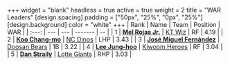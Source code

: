 +++
widget = "blank"
headless = true
active = true
weight = 2
title = "WAR Leaders"
[design.spacing]
padding = ["50px", "25%", "0px", "25%"]
[design.background]
color = "white"
+++
| Rank | Name | Team | Position | WAR |
| :---: | --- | --- | ------- | -- |
| 1 | [**Mel Rojas Jr.**](/players/11380) | [KT Wiz](/teams/KTWiz) | RF | 4.19 |
| 2 | [**Koo Chang-mo**](/players/7698) | [NC Dinos](/teams/NCDinos) | LHP | 3.43 |
| 3 | [**José Miguel Fernández**](/players/12514) | [Doosan Bears](/teams/DoosanBears) | 1B | 3.22 |
| 4 | [**Lee Jung-hoo**](/players/10673) | [Kiwoom Heroes](/teams/KiwoomHeroes) | RF | 3.04 |
| 5 | [**Dan Straily**](/players/13648) | [Lotte Giants](/teams/LotteGiants) | RHP | 3.03 |
